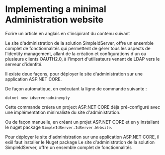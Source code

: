 # Implementing a minimal Administration website

Ecrire un article en anglais en s'insipirant du contenu suivant

Le site d'administration de la solution SimpleIdServer, offre un ensemble complet de fonctionnalités qui permettent de gérer tous les aspects de l'identity management, allant de la création et configurations d'un ou plusieurs clients OAUTH2.0, à l'import d'utilisateurs venant de LDAP vers le serveur d'identité.

Il existe deux façons, pour déployer le site d'administration sur une application ASP.NET CORE.

De façon automatique, en exécutant la ligne de commande suivante :

```
dotnet new idserveradminempty
```

Cette commande créera un project ASP.NET CORE déjà pré-configuré avec une implémentation minimaliste du site d'administration.

Ou de façon manuelle, en créant un projet ASP.NET CORE et en y installant le nuget package `SimpleIdServer.IdServer.Website`.


Pour déployer le site d'administration sur une application ASP.NET CORE, il exiil faut installer le Nuget package 
Le site d'administration de la solution SimpleIdServer, offre un ensemble complet de fonctionnalités 